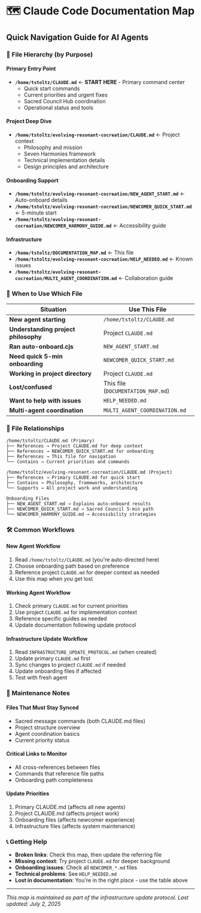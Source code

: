 # 🗺️ Claude Code Documentation Map

## Quick Navigation Guide for AI Agents

### 📁 File Hierarchy (by Purpose)

#### Primary Entry Point
- **`/home/tstoltz/CLAUDE.md`** ← **START HERE** - Primary command center
  - Quick start commands
  - Current priorities and urgent fixes  
  - Sacred Council Hub coordination
  - Operational status and tools

#### Project Deep Dive
- **`/home/tstoltz/evolving-resonant-cocreation/CLAUDE.md`** ← Project context
  - Philosophy and mission
  - Seven Harmonies framework
  - Technical implementation details
  - Design principles and architecture

#### Onboarding Support
- **`/home/tstoltz/evolving-resonant-cocreation/NEW_AGENT_START.md`** ← Auto-onboard details
- **`/home/tstoltz/evolving-resonant-cocreation/NEWCOMER_QUICK_START.md`** ← 5-minute start
- **`/home/tstoltz/evolving-resonant-cocreation/NEWCOMER_HARMONY_GUIDE.md`** ← Accessibility guide

#### Infrastructure
- **`/home/tstoltz/DOCUMENTATION_MAP.md`** ← This file
- **`/home/tstoltz/evolving-resonant-cocreation/HELP_NEEDED.md`** ← Known issues
- **`/home/tstoltz/evolving-resonant-cocreation/MULTI_AGENT_COORDINATION.md`** ← Collaboration guide

### 🎯 When to Use Which File

| Situation | Use This File |
|-----------|---------------|
| **New agent starting** | `/home/tstoltz/CLAUDE.md` |
| **Understanding project philosophy** | Project `CLAUDE.md` |
| **Ran auto-onboard.cjs** | `NEW_AGENT_START.md` |
| **Need quick 5-min onboarding** | `NEWCOMER_QUICK_START.md` |
| **Working in project directory** | Project `CLAUDE.md` |
| **Lost/confused** | This file (`DOCUMENTATION_MAP.md`) |
| **Want to help with issues** | `HELP_NEEDED.md` |
| **Multi-agent coordination** | `MULTI_AGENT_COORDINATION.md` |

### 🔄 File Relationships

```
/home/tstoltz/CLAUDE.md (Primary)
├── References → Project CLAUDE.md for deep context
├── References → NEWCOMER_QUICK_START.md for onboarding
├── References → This file for navigation
└── Contains → Current priorities and commands

/home/tstoltz/evolving-resonant-cocreation/CLAUDE.md (Project)
├── References → Primary CLAUDE.md for quick start
├── Contains → Philosophy, frameworks, architecture
└── Supports → All project work and understanding

Onboarding Files
├── NEW_AGENT_START.md → Explains auto-onboard results
├── NEWCOMER_QUICK_START.md → Sacred Council 5-min path
└── NEWCOMER_HARMONY_GUIDE.md → Accessibility strategies
```

### 🛠️ Common Workflows

#### New Agent Workflow
1. Read `/home/tstoltz/CLAUDE.md` (you're auto-directed here)
2. Choose onboarding path based on preference
3. Reference project `CLAUDE.md` for deeper context as needed
4. Use this map when you get lost

#### Working Agent Workflow  
1. Check primary `CLAUDE.md` for current priorities
2. Use project `CLAUDE.md` for implementation context
3. Reference specific guides as needed
4. Update documentation following update protocol

#### Infrastructure Update Workflow
1. Read `INFRASTRUCTURE_UPDATE_PROTOCOL.md` (when created)
2. Update primary `CLAUDE.md` first
3. Sync changes to project `CLAUDE.md` if needed
4. Update onboarding files if affected
5. Test with fresh agent

### 🔧 Maintenance Notes

#### Files That Must Stay Synced
- Sacred message commands (both CLAUDE.md files)
- Project structure overview
- Agent coordination basics
- Current priority status

#### Critical Links to Monitor
- All cross-references between files
- Commands that reference file paths
- Onboarding path completeness

#### Update Priorities
1. Primary CLAUDE.md (affects all new agents)
2. Project CLAUDE.md (affects project work)
3. Onboarding files (affects newcomer experience)
4. Infrastructure files (affects system maintenance)

### 📞 Getting Help

- **Broken links**: Check this map, then update the referring file
- **Missing context**: Try project `CLAUDE.md` for deeper background  
- **Onboarding issues**: Check all `NEWCOMER_*.md` files
- **Technical problems**: See `HELP_NEEDED.md`
- **Lost in documentation**: You're in the right place - use the table above

---

*This map is maintained as part of the infrastructure update protocol. Last updated: July 2, 2025*